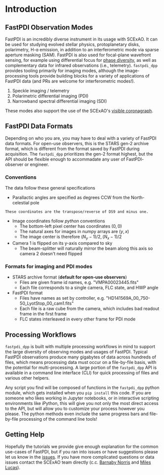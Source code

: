 # Introduction

## FastPDI Observation Modes

FastPDI is an incredibly diverse instrument in its usage with SCExAO. It can be used for studying evolved stellar physics, protoplanetary disks, polarimetry, H-ɑ emission, in addition to an interferometric mode via sparse aperture masking (SAM). FastPDI is also used for focal-plane wavefront sensing, for example using differential focus for [phase diversity](), as well as complementary data for infrared observations (i.e., telemetry). `fastpdi_dpp` provides tooling primarily for imaging modes, although the image-processing tools provide building blocks for a variety of applications of FastPDI data (and PRs are welcome for interferometric modes!).

1. Speckle imaging / telemetry
2. Polarimetric differential imaging (PDI)
3. Narrowband spectral differential imaging (SDI)

These modes also support the use of the SCExAO's [visible coronagraph](https://www.naoj.org/Projects/SCEXAO/scexaoWEB/030openuse.web/040fastpdi.web/100vampcoronagraph.web/indexm.html).

## FastPDI Data Formats

Depending on who you are, you may have to deal with a variety of FastPDI data formats. For open-use observers, this is the STARS gen-2 archive format, which is different from the format saved by FastPDI during acquisition. The `fastpdi_dpp` prioritizes the gen-2 format highest, but the API should be flexible enough to accommadate any user of FastPDI- observer or engineer.

### Conventions

The data follow these general specifications

- Parallactic angles are specified as degrees CCW from the North-celestial pole
```{margin} SAOImage DS9
These coordinates are the transpose/reverse of DS9 and minus one.
```
- Image coordinates follow *python* conventions
    - The bottom-left pixel center has coordinates $(0, 0)$
    - The natural axes for images in numpy arrays are $(y, x)$
    - The image center is therefore $(N_y - 1)/2, (N_x - 1)/2$
- Camera 1 is flipped on its y-axis compared to sky
    - The beam-splitter will naturally mirror the beam along this axis so camera 2 doesn't need flipped
    

### Formats for imaging and PDI modes

- STARS archive format (**default for open-use observers**)
    - Files are given frame id names, e.g. "VMPA00023445.fits"
    - Each file corresponds to a single camera, FLC state, and HWP angle
- FastPDI format
    - Files have names as set by controller, e.g. "HD141569A_00_750-50_LyotStop_00_cam1.fits"
    - Each file is a raw cube from the camera, which includes bad readout frame in the first frame
    - FLC states interleaved in every other frame for PDI mode

## Processing Workflows

`fastpdi_dpp` is built with multiple processing workflows in mind to support the large diversity of observing modes and usages of FastPDI. Typical FastPDI observations produce many gigabytes of data across hundreds of files, which means processing data must occur on a file-by-file basis, with the potential for multi-processing. A large portion of the `fastpdi_dpp` API is available in a command line interface (CLI) for quick processing of files and various other helpers.

Any script you find will be composed of functions in the `fastpdi_dpp` python module, which gets installed when you `pip install` this code. If you are someone who likes working in Jupyter notebooks, or in interactive scripting environments like iPython, this will give you not only the most direct access to the API, but will allow you to customize your process however you please. The python methods even include the same progress bars and file-by-file processing of the command line tools!


## Getting Help

Hopefully the tutorials we provide give enough explanation for the common use-cases of FastPDI, but if you ran into issues or have suggestions please let us know in the [issues](https://github.com/scexao-org/fastpdi_dpp/issue/new). If you have more complicated questions or data issues contact the SCExAO team directly (c.c. [Barnaby Norris](mailto:barnaby.norris@sydney.edu.au) and [Miles Lucas](mailto:mdlucas@hawaii.edu)).